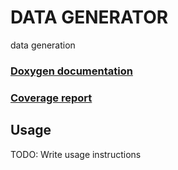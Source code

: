 # DATA GENERATOR

data generation

### [Doxygen documentation](http://mrt.pages.mrt.uni-karlsruhe.de/private/bieder/students/kirik/data_generator/doxygen/index.html)
### [Coverage report](http://mrt.pages.mrt.uni-karlsruhe.de/private/bieder/students/kirik/data_generator/coverage/index.html)

## Usage

TODO: Write usage instructions

